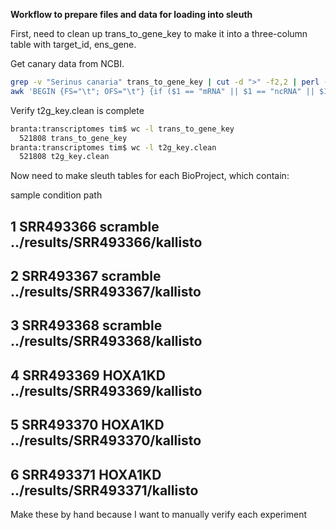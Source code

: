 **Workflow to prepare files and data for loading into sleuth**

First, need to clean up trans_to_gene_key to make it into a three-column table with target_id, ens_gene. 

Get canary data from NCBI.

```bash
grep -v "Serinus canaria" trans_to_gene_key | cut -d ">" -f2,2 | perl -p -e 's/(^\S+)\s+.*gene:(\S+).*$/$1\t$2/' > t2g_key.clean
awk 'BEGIN {FS="\t"; OFS="\t"} {if ($1 == "mRNA" || $1 == "ncRNA" || $1 == "misc_RNA") print $11, $16}' GCF_000534875.1_SCA1_feature_table.txt >> t2g_key.clean 
```

Verify t2g_key.clean is complete

```bash
branta:transcriptomes tim$ wc -l trans_to_gene_key 
  521808 trans_to_gene_key
branta:transcriptomes tim$ wc -l t2g_key.clean 
  521808 t2g_key.clean
```

Now need to make sleuth tables for each BioProject, which contain:

sample condition                          path
## 1 SRR493366  scramble ../results/SRR493366/kallisto
## 2 SRR493367  scramble ../results/SRR493367/kallisto
## 3 SRR493368  scramble ../results/SRR493368/kallisto
## 4 SRR493369   HOXA1KD ../results/SRR493369/kallisto
## 5 SRR493370   HOXA1KD ../results/SRR493370/kallisto
## 6 SRR493371   HOXA1KD ../results/SRR493371/kallisto

Make these by hand because I want to manually verify each experiment